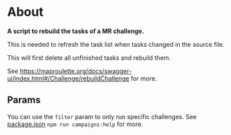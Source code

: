 # About

**A script to rebuild the tasks of a MR challenge.**

This is needed to refresh the task list when tasks changed in the source file.

This will first delete all unfinished tasks and rebuild them.

See https://maproulette.org/docs/swagger-ui/index.html#/Challenge/rebuildChallenge for more.

## Params

You can use the `filter` param to only run specific challenges. See [package.json](../../package.json) `npm run campaigns:help` for more.
